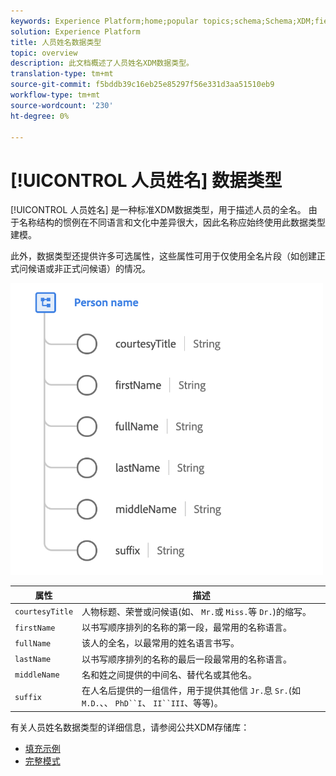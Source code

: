 ```yaml
---
keywords: Experience Platform;home;popular topics;schema;Schema;XDM;fields;schemas;Schemas;fullName;xdm:fullName;person name;name;datatype;data-type;data type;
solution: Experience Platform
title: 人员姓名数据类型
topic: overview
description: 此文档概述了人员姓名XDM数据类型。
translation-type: tm+mt
source-git-commit: f5bddb39c16eb25e85297f56e331d3aa51510eb9
workflow-type: tm+mt
source-wordcount: '230'
ht-degree: 0%

---
```



# [!UICONTROL 人员姓名] 数据类型

[!UICONTROL 人员姓名] 是一种标准XDM数据类型，用于描述人员的全名。 由于名称结构的惯例在不同语言和文化中差异很大，因此名称应始终使用此数据类型建模。

此外，数据类型还提供许多可选属性，这些属性可用于仅使用全名片段（如创建正式问候语或非正式问候语）的情况。

<img src="../images/data-types/person-name.png" width="500" /><br />

| 属性 | 描述 |
| --- | --- |
| `courtesyTitle` | 人物标题、荣誉或问候语(如、 `Mr.`或 `Miss.`等 `Dr.`)的缩写。 |
| `firstName` | 以书写顺序排列的名称的第一段，最常用的名称语言。 |
| `fullName` | 该人的全名，以最常用的姓名语言书写。 |
| `lastName` | 以书写顺序排列的名称的最后一段最常用的名称语言。 |
| `middleName` | 名和姓之间提供的中间名、替代名或其他名。 |
| `suffix` | 在人名后提供的一组信件，用于提供其他信 `Jr.`息 `Sr.`(如 `M.D.`、、 `PhD``I`、 `II``III`、等等)。 |

有关人员姓名数据类型的详细信息，请参阅公共XDM存储库：

* [填充示例](https://github.com/adobe/xdm/blob/master/components/datatypes/person-name.example.1.json)
* [完整模式](https://github.com/adobe/xdm/blob/master/components/datatypes/person-name.schema.json)